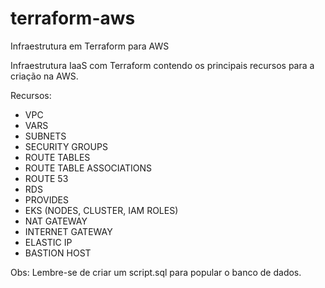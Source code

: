 # terraform-aws
Infraestrutura em Terraform para AWS  

Infraestrutura IaaS com Terraform contendo os principais recursos para a criação na AWS.

Recursos:
- VPC
- VARS
- SUBNETS
- SECURITY GROUPS
- ROUTE TABLES
- ROUTE TABLE ASSOCIATIONS
- ROUTE 53
- RDS
- PROVIDES
- EKS (NODES, CLUSTER, IAM ROLES)
- NAT GATEWAY
- INTERNET GATEWAY
- ELASTIC IP
- BASTION HOST

Obs: Lembre-se de criar um script.sql para popular o banco de dados.
